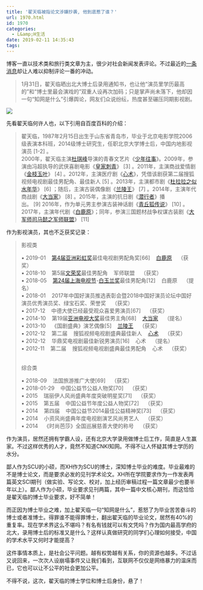 ```yaml
---
title: '翟天临被指论文涉嫌抄袭, 他到底惹了谁？'
url: 1970.html
id: 1970
categories:
  - L&amp;H生活
date: 2019-02-11 14:35:43
tags:
---
```


博客一直以技术类和旅行类文章为主，很少对社会新闻发表评论。不过最近的[一条消息](http://k.sina.com.cn/article_5973732618_1640fed0a00100g6lc.html?from=ent)却让人难以抑制评论一番的冲动。

> 1月31日，翟天临晒出北大博士后录用通知书，也让他“演员里学历最高的”和“博士里最会演戏的”双重人设再次加码；只是掌声尚未落下，他却因一句“知网是什么”引爆舆论，网友们众说纷纭，热度甚至碾压同期影视剧。

![](https://gss0.bdstatic.com/-4o3dSag_xI4khGkpoWK1HF6hhy/baike/c0%3Dbaike933%2C5%2C5%2C933%2C330/sign=b1530cd702f41bd5ce5ee0a630b3eaae/fc1f4134970a304ee9524b06ddc8a786c8175cde.jpg)

先看翟天临何许人也，以下引用自百度百科的介绍：

> 翟天临，1987年2月15日出生于山东省青岛市，毕业于北京电影学院2006级表演本科班，2014级博士研究生，任职北京大学博士后，中国内地影视演员 \[1-2\] 。  
> 2000年，翟天临主演[杜琪峰](https://baike.baidu.com/item/%E6%9D%9C%E7%90%AA%E5%B3%B0/3831601)导演的青春文艺片《[少年往事](https://baike.baidu.com/item/%E5%B0%91%E5%B9%B4%E5%BE%80%E4%BA%8B/8263057)》。2009年，参演由冯超执导的武侠喜剧电影《[皇家刺青](https://baike.baidu.com/item/%E7%9A%87%E5%AE%B6%E5%88%BA%E9%9D%92/7414594)》 \[3\] 。2011年，主演商战爱情剧《[金枝玉叶](https://baike.baidu.com/item/%E9%87%91%E6%9E%9D%E7%8E%89%E5%8F%B6/7875097)》 \[4\] 。2012年，主演医疗剧《[心术](https://baike.baidu.com/item/%E5%BF%83%E6%9C%AF/3955775)》，凭借该剧获第二届搜狐视频电视剧最佳男配角、最佳新人 \[5\] 。2013年，主演都市剧《[杜拉拉之似水年华](https://baike.baidu.com/item/%E6%9D%9C%E6%8B%89%E6%8B%89%E4%B9%8B%E4%BC%BC%E6%B0%B4%E5%B9%B4%E5%8D%8E/4146775)》 \[6\] ；随后，主演古装偶像剧《[兰陵王](https://baike.baidu.com/item/%E5%85%B0%E9%99%B5%E7%8E%8B/7747145)》 \[7\] 。2014年，主演年代商战剧《[大当家](https://baike.baidu.com/item/%E5%A4%A7%E5%BD%93%E5%AE%B6/1033017)》 \[8\] 。2015年，主演的抗日剧《[潜行者](https://baike.baidu.com/item/%E6%BD%9C%E8%A1%8C%E8%80%85/15979173)》播出。 \[9\] 2016年，作为单元男主参演古装神话剧《[青丘狐传说](https://baike.baidu.com/item/%E9%9D%92%E4%B8%98%E7%8B%90%E4%BC%A0%E8%AF%B4/16766483)》 \[10\] 。2017年，主演年代剧《[白鹿原](https://baike.baidu.com/item/%E7%99%BD%E9%B9%BF%E5%8E%9F/16746175)》；同年，参演三国题材战争权谋古装剧《[大军师司马懿之军师联盟](https://baike.baidu.com/item/%E5%A4%A7%E5%86%9B%E5%B8%88%E5%8F%B8%E9%A9%AC%E6%87%BF%E4%B9%8B%E5%86%9B%E5%B8%88%E8%81%94%E7%9B%9F/20818349)》 \[11\] 

作为影视演员，其也不乏获奖记录：

> 影视类  
>   
> ▪ 2019-01    [第4届亚洲彩虹奖](https://baike.baidu.com/item/%E7%AC%AC4%E5%B1%8A%E4%BA%9A%E6%B4%B2%E5%BD%A9%E8%99%B9%E5%A5%96/23252084)最佳电视剧男配角奖\[66\]    [白鹿原](https://baike.baidu.com/item/%E7%99%BD%E9%B9%BF%E5%8E%9F/16746175)    （获奖）      
> ▪ 2018-10    第5届[文荣奖](https://baike.baidu.com/item/%E6%96%87%E8%8D%A3%E5%A5%96/15890827)最佳男配角    军师联盟    （获奖）      
> ▪ 2018-05    [第24届上海电视节](https://baike.baidu.com/item/%E7%AC%AC24%E5%B1%8A%E4%B8%8A%E6%B5%B7%E7%94%B5%E8%A7%86%E8%8A%82/22411691)-[白玉兰奖](https://baike.baidu.com/item/%E7%99%BD%E7%8E%89%E5%85%B0%E5%A5%96/11447)最佳男配角\[12\]    白鹿原    （提名）      
> ▪ 2018-01    2017年中国好演员推选表彰会暨2018中国好演员论坛中国好演员优秀演员奖、绿宝石奖、荣誉奖    （获奖）      
> ▪ 2017-12    中德大使已经最受观众喜爱男演员\[67\]    （获奖）      
> ▪ 2014-10    第19届[亚洲电视大奖](https://baike.baidu.com/item/%E4%BA%9A%E6%B4%B2%E7%94%B5%E8%A7%86%E5%A4%A7%E5%A5%96/9810824)最佳男主角\[68\]    [大当家](https://baike.baidu.com/item/%E5%A4%A7%E5%BD%93%E5%AE%B6)    （提名）      
> ▪ 2013-10    《国剧盛典》演艺偶像\[5\]    [兰陵王](https://baike.baidu.com/item/%E5%85%B0%E9%99%B5%E7%8E%8B)    （获奖）      
> ▪ 2012-12    第二届    搜狐视频电视剧盛典最佳新人    [心术](https://baike.baidu.com/item/%E5%BF%83%E6%9C%AF)    （获奖）      
> ▪ 2012-12    华鼎奖电视剧最佳新锐男演员\[16\]    心术    （提名）      
> ▪ 2012-11    第二届    搜狐视频电视剧盛典最佳男配角    心术    （获奖）
> 
>      
> 综合类  
>   
> ▪ 2018-09    法国旅游推广大使\[69\]    （获奖）      
> ▪ 2018-01-29    中国公益节公益人物奖\[70\]    （获奖）      
> ▪ 2015    瑞丽伊人风尚盛典年度突破明星奖\[71\]    （获奖）      
> ▪ 2015    第五届    中国公益节年度公益人物奖\[72\]    （获奖）      
> ▪ 2014    第四届    中国公益节2014最佳公益精神奖\[73\]    （获奖）      
> ▪ 2014    小资风尚盛典年度电视剧演艺风尚男艺人    （获奖）      
> ▪ 2014    《时尚芭莎》全国巡展慈善大使的称号    （获奖）    

作为演员，居然还拥有学霸人设，还有北京大学录用做博士后工作，简直是人生赢家。不过这样优秀的人才，竟然不知道CNKI知网。不得不让人怀疑其博士学历的水分。

鄙人作为SCU的小硕，而XH作为SCU的博士，深知博士毕业的难度。毕业最难的不是博士论文，而是要求必发的见刊学术论文。XH所在学院要求作为一作发表两篇英文SCI期刊（做实验、写论文、校对，加上经历审稿过程一篇文章最少也要半年以上）。鄙人作为小硕，毕业要求见刊两篇，其中一篇中文核心期刊，而这恰恰是翟天临的博士毕业要求，好不简单！

而正因为博士毕业之难，加上翟天临一句“知网是什么”，惹怒了为毕业苦苦奋斗的博士或者准博士。得罪谁不能得罪博士，翻出翟天临的毕业论文，居然有40%的重复率。现在学术界这么不堪吗？有名有钱就可以有文凭吗？作为国内最高学府的北大，录用博士后的标准又是什么？这样认真做研究的同学们心理如何接受，中国的学术水平又何时才能提高？

这件事情本质上，是社会公平问题。越有权势越有关系，你的资源也越多。不过话又说回来，一次次人设崩塌事件又让我们看到，互联网不仅仅是网络暴力的温床而已，它也可以让不公平的社会更加公平。

不得不说，这次，翟天临的博士学位和博士后身份，悬了！